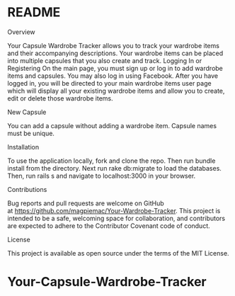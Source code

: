 # README

Overview

Your Capsule Wardrobe Tracker allows you to track your wardrobe items and their accompanying descriptions. Your wardrobe items can be placed into multiple capsules that you also create and track.
Logging In or Registering
On the main page, you must sign up or log in to add wardrobe items and capsules. You may also log in using Facebook. After you have logged in, you will be directed to your main wardrobe items user page which will display all your existing wardrobe items and allow you to create, edit or delete those wardrobe items.

New Capsule

You can add a capsule without adding a wardrobe item. Capsule names must be unique.

Installation

To use the application locally, fork and clone the repo. Then run bundle install from the directory. Next run rake db:migrate to load the databases. Then, run rails s and navigate to localhost:3000 in your browser.

Contributions

Bug reports and pull requests are welcome on GitHub at https://github.com/magpiemac/Your-Wardrobe-Tracker. This project is intended to be a safe, welcoming space for collaboration, and contributors are expected to adhere to the Contributor Covenant code of conduct.

License

This project is available as open source under the terms of the MIT License.


# Your-Capsule-Wardrobe-Tracker
